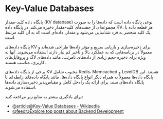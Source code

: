 # Key-Value Databases

پایگاه داده کلید-مقدار (KV database) نوعی پایگاه داده است که داده‌ها را به صورت مجموعه‌ای از جفت‌های کلید-مقدار ذخیره می‌کند. در پایگاه داده KV، هر قطعه داده با یک کلید منحصر به فرد شناسایی می‌شود و مقدار، داده‌ای است که به آن کلید مرتبط است.

پایگاه داده‌های KV برای ذخیره‌سازی و بازیابی سریع و مؤثر داده‌ها طراحی شده‌اند و معمولاً در برنامه‌هایی که به عملکرد بالا و تأخیر کم نیاز دارند استفاده می‌شوند. آنها به ویژه برای ذخیره حجم زیادی از داده‌های نامرتب، مانند داده‌های لاگ و پروفایل‌های کاربری، مناسب هستند.

برخی از پایگاه داده‌های KV محبوب شامل Redis، Memcached و LevelDB هستند. این پایگاه داده‌ها معمولاً به همراه دیگر انواع پایگاه داده‌ها، مانند پایگاه داده‌های رابطه‌ای یا پایگاه داده‌های سند، برای ارائه یک راه‌حل کامل و مقیاس‌پذیر ذخیره‌سازی داده‌ها استفاده می‌شوند.

برای یادگیری بیشتر به منابع زیر مراجعه کنید:

- [@article@Key-Value Databases - Wikipedia](https://en.wikipedia.org/wiki/Key-value_database)
- [@feed@Explore top posts about Backend Development](https://app.daily.dev/tags/backend?ref=roadmapsh)
